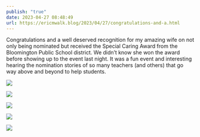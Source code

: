 ```yaml
---
publish: "true"
date: 2023-04-27 08:48:49
url: https://ericmwalk.blog/2023/04/27/congratulations-and-a.html
---
```


Congratulations and a well deserved recognition for my amazing wife on not only being nominated but received the Special Caring Award from the Bloomington Public School district. We didn’t know she won the award before showing up to the event last night. It was a fun event and interesting hearing the nomination stories of so many teachers (and others) that go way above and beyond to help students.

![](https://ericmwalk.blog/uploads/2023/6dda7ac9a4.jpg)

![](https://ericmwalk.blog/uploads/2023/fbb7da870e.jpg)

![](https://ericmwalk.blog/uploads/2023/0845ef4e66.jpg)

![](https://ericmwalk.blog/uploads/2023/1a679ee9d9.jpg)

![](https://ericmwalk.blog/uploads/2023/ad8b3b2ace.jpg)